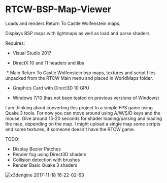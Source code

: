 # RTCW-BSP-Map-Viewer
Loads and renders Return To Castle Wolfenstein maps.

Displays BSP maps with lightmaps as well as load and parse shaders.

Requires:

  * Visual Studio 2017
  
  * DirectX 10 and 11 headers and libs
  
  * Main Return To Castle Wolfenstein bsp maps, textures and script
  files unpacked from the RTCW Main menu and placed in WorldMaps folder.
  
  * Graphics Card with Direct3D 10 GPU
  
  * Windows 7/10 (has not been tested on previous versions of Windows)
  
  I am thinking about converting this project to a simple FPS game using Quake 3 tools. For now you can move around using A/W/S/D keys and the mouse. Give around 15-20 seconds for shader loading/parsing and loading the map, depending on the map. I might upload a single map some scripts and some textures, if someone doesn't have the RTCW game.
  
  TODO:
  
  * Display Bezier Patches
  * Render fog using Direct3D shaders 
  * Collision detection with brushes
  * Render Basic Quake 3 shaders
  
![x3dengine 2017-11-18 16-22-02-63](https://user-images.githubusercontent.com/26845476/32984915-7b18070a-cc7d-11e7-89f8-f04fa4198ca7.png)
